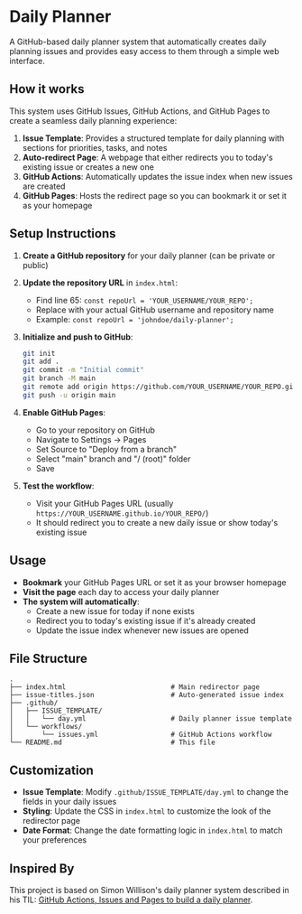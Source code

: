 # Daily Planner

A GitHub-based daily planner system that automatically creates daily planning issues and provides easy access to them through a simple web interface.

## How it works

This system uses GitHub Issues, GitHub Actions, and GitHub Pages to create a seamless daily planning experience:

1. **Issue Template**: Provides a structured template for daily planning with sections for priorities, tasks, and notes
2. **Auto-redirect Page**: A webpage that either redirects you to today's existing issue or creates a new one
3. **GitHub Actions**: Automatically updates the issue index when new issues are created
4. **GitHub Pages**: Hosts the redirect page so you can bookmark it or set it as your homepage

## Setup Instructions

1. **Create a GitHub repository** for your daily planner (can be private or public)

2. **Update the repository URL** in `index.html`:
   - Find line 65: `const repoUrl = 'YOUR_USERNAME/YOUR_REPO';`
   - Replace with your actual GitHub username and repository name
   - Example: `const repoUrl = 'johndoe/daily-planner';`

3. **Initialize and push to GitHub**:
   ```bash
   git init
   git add .
   git commit -m "Initial commit"
   git branch -M main
   git remote add origin https://github.com/YOUR_USERNAME/YOUR_REPO.git
   git push -u origin main
   ```

4. **Enable GitHub Pages**:
   - Go to your repository on GitHub
   - Navigate to Settings → Pages
   - Set Source to "Deploy from a branch"
   - Select "main" branch and "/ (root)" folder
   - Save

5. **Test the workflow**:
   - Visit your GitHub Pages URL (usually `https://YOUR_USERNAME.github.io/YOUR_REPO/`)
   - It should redirect you to create a new daily issue or show today's existing issue

## Usage

- **Bookmark** your GitHub Pages URL or set it as your browser homepage
- **Visit the page** each day to access your daily planner
- **The system will automatically**:
  - Create a new issue for today if none exists
  - Redirect you to today's existing issue if it's already created
  - Update the issue index whenever new issues are opened

## File Structure

```
.
├── index.html                          # Main redirector page
├── issue-titles.json                   # Auto-generated issue index
├── .github/
│   ├── ISSUE_TEMPLATE/
│   │   └── day.yml                     # Daily planner issue template
│   └── workflows/
│       └── issues.yml                  # GitHub Actions workflow
└── README.md                           # This file
```

## Customization

- **Issue Template**: Modify `.github/ISSUE_TEMPLATE/day.yml` to change the fields in your daily issues
- **Styling**: Update the CSS in `index.html` to customize the look of the redirector page
- **Date Format**: Change the date formatting logic in `index.html` to match your preferences

## Inspired By

This project is based on Simon Willison's daily planner system described in his TIL: [GitHub Actions, Issues and Pages to build a daily planner](https://til.simonwillison.net/github-actions/daily-planner).